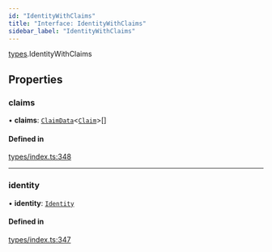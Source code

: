 ```yaml
---
id: "IdentityWithClaims"
title: "Interface: IdentityWithClaims"
sidebar_label: "IdentityWithClaims"
---
```


[types](../../../modules/Types/Types.md).IdentityWithClaims

## Properties

### claims

• **claims**: [`ClaimData`](../ClaimData/ClaimData.md)<[`Claim`](../../../modules/Types/Types.md#claim)\>[]

#### Defined in

[types/index.ts:348](https://github.com/PolymeshAssociation/polymesh-sdk/blob/b6f9fb883/src/types/index.ts#L348)

___

### identity

• **identity**: [`Identity`](../../../classes/API/Entities/Identity/Identity.md)

#### Defined in

[types/index.ts:347](https://github.com/PolymeshAssociation/polymesh-sdk/blob/b6f9fb883/src/types/index.ts#L347)
